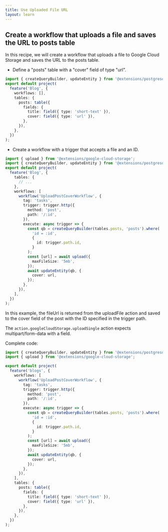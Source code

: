 ```yaml
---
title: Use Uploaded File URL
layout: learn
---
```


## Create a workflow that uploads a file and saves the URL to posts table

In this recipe, we will create a workflow that uploads a file to Google Cloud Storage and saves the URL to the posts table.

- Define a "posts" table with a "cover" field of type "url".

```ts
import { createQueryBuilder, updateEntity } from '@extensions/postgresql';
export default project(
  feature('Blog', {
    workflows: [],
    tables: {
      posts: table({
        fields: {
          title: field({ type: 'short-text' }),
          cover: field({ type: 'url' }),
        },
      }),
    },
  })
);
```

- Create a workflow with a trigger that accepts a file and an ID.

```ts
import { upload } from '@extensions/google-cloud-storage';
import { createQueryBuilder, updateEntity } from '@extensions/postgresql';
export default project(
  feature('Blog', {
    tables: {
      // ...
    },
    workflows: [
      workflow('UploadPostCoverWorkflow', {
        tag: 'tasks',
        trigger: trigger.http({
          method: 'post',
          path: '/:id',
        }),
        execute: async trigger => {
          const qb = createQueryBuilder(tables.posts, 'posts').where(
            'id = :id',
            {
              id: trigger.path.id,
            }
          );
          const [url] = await upload({
            maxFileSize: '5mb',
          });
          await updateEntity(qb, {
            cover: url,
          });
        },
      }),
    ],
  })
);
```

In this example, the fileUrl is returned from the uploadFile action and saved to the cover field of the post with the ID specified in the trigger path.

The `action.googleCloudStorage.uploadSingle` action expects multipart/form-data with a field.

Complete code:

```ts
import { createQueryBuilder, updateEntity } from '@extensions/postgresql';
import { upload } from '@extensions/google-cloud-storage';

export default project(
  feature('blogs', {
    workflows: [
      workflow('UploadPostCoverWorkflow', {
        tag: 'tasks',
        trigger: trigger.http({
          method: 'post',
          path: '/:id',
        }),
        execute: async trigger => {
          const qb = createQueryBuilder(tables.posts, 'posts').where(
            'id = :id',
            {
              id: trigger.path.id,
            }
          );
          const [url] = await upload({
            maxFileSize: '5mb',
          });
          await updateEntity(qb, {
            cover: url,
          });
        },
      }),
    ],
    tables: {
      posts: table({
        fields: {
          title: field({ type: 'short-text' }),
          cover: field({ type: 'url' }),
        },
      }),
    },
  })
);
```
